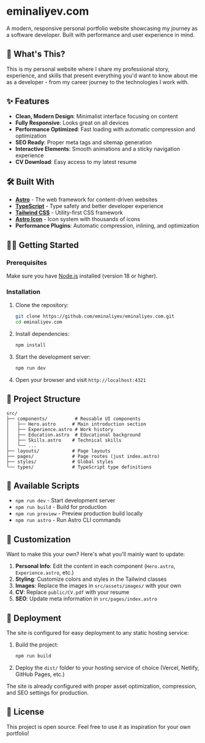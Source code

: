 # eminaliyev.com

A modern, responsive personal portfolio website showcasing my journey as a software developer. Built with performance and user experience in mind.

## 🚀 What's This?

This is my personal website where I share my professional story, experience, and skills that present everything you'd want to know about me as a developer - from my career journey to the technologies I work with.

## ✨ Features

- **Clean, Modern Design**: Minimalist interface focusing on content
- **Fully Responsive**: Looks great on all devices
- **Performance Optimized**: Fast loading with automatic compression and optimization
- **SEO Ready**: Proper meta tags and sitemap generation
- **Interactive Elements**: Smooth animations and a sticky navigation experience
- **CV Download**: Easy access to my latest resume

## 🛠 Built With

- **[Astro](https://astro.build/)** - The web framework for content-driven websites
- **[TypeScript](https://www.typescriptlang.org/)** - Type safety and better developer experience
- **[Tailwind CSS](https://tailwindcss.com/)** - Utility-first CSS framework
- **[Astro Icon](https://github.com/natemoo-re/astro-icon)** - Icon system with thousands of icons
- **Performance Plugins**: Automatic compression, inlining, and optimization

## 🏃‍♂️ Getting Started

### Prerequisites

Make sure you have [Node.js](https://nodejs.org/) installed (version 18 or higher).

### Installation

1. Clone the repository:

   ```bash
   git clone https://github.com/eminaliyev/eminaliyev.com.git
   cd eminaliyev.com
   ```

2. Install dependencies:

   ```bash
   npm install
   ```

3. Start the development server:

   ```bash
   npm run dev
   ```

4. Open your browser and visit `http://localhost:4321`

## 📁 Project Structure

```
src/
├── components/          # Reusable UI components
│   ├── Hero.astro      # Main introduction section
│   ├── Experience.astro # Work history
│   ├── Education.astro  # Educational background
│   ├── Skills.astro    # Technical skills
│   └── ...
├── layouts/            # Page layouts
├── pages/              # Page routes (just index.astro)
├── styles/             # Global styles
└── types/              # TypeScript type definitions
```

## 🔧 Available Scripts

- `npm run dev` - Start development server
- `npm run build` - Build for production
- `npm run preview` - Preview production build locally
- `npm run astro` - Run Astro CLI commands

## 🎨 Customization

Want to make this your own? Here's what you'll mainly want to update:

1. **Personal Info**: Edit the content in each component (`Hero.astro`, `Experience.astro`, etc.)
2. **Styling**: Customize colors and styles in the Tailwind classes
3. **Images**: Replace the images in `src/assets/images/` with your own
4. **CV**: Replace `public/CV.pdf` with your resume
5. **SEO**: Update meta information in `src/pages/index.astro`

## 🚀 Deployment

The site is configured for easy deployment to any static hosting service:

1. Build the project:

   ```bash
   npm run build
   ```

2. Deploy the `dist/` folder to your hosting service of choice (Vercel, Netlify, GitHub Pages, etc.)

The site is already configured with proper asset optimization, compression, and SEO settings for production.

## 📄 License

This project is open source. Feel free to use it as inspiration for your own portfolio!
